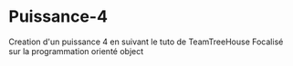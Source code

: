 # Puissance-4
Creation d'un puissance 4 en suivant le tuto de TeamTreeHouse Focalisé sur la programmation orienté object 
